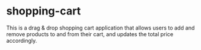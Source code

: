 # shopping-cart
 This is a drag & drop shopping cart application that allows users to add and remove products to and from their cart, and updates the total price accordingly.

